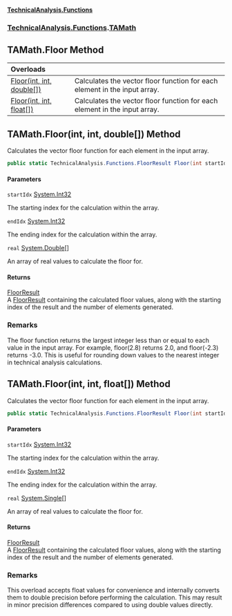 #### [TechnicalAnalysis\.Functions](Atypical.TechnicalAnalysis.Functions.md 'Atypical\.TechnicalAnalysis\.Functions')
### [TechnicalAnalysis\.Functions](Atypical.TechnicalAnalysis.Functions.md#TechnicalAnalysis.Functions 'TechnicalAnalysis\.Functions').[TAMath](TAMath.md 'TechnicalAnalysis\.Functions\.TAMath')

## TAMath\.Floor Method

| Overloads | |
| :--- | :--- |
| [Floor\(int, int, double\[\]\)](TAMath.Floor.md#TechnicalAnalysis.Functions.TAMath.Floor(int,int,double[]) 'TechnicalAnalysis\.Functions\.TAMath\.Floor\(int, int, double\[\]\)') | Calculates the vector floor function for each element in the input array\. |
| [Floor\(int, int, float\[\]\)](TAMath.Floor.md#TechnicalAnalysis.Functions.TAMath.Floor(int,int,float[]) 'TechnicalAnalysis\.Functions\.TAMath\.Floor\(int, int, float\[\]\)') | Calculates the vector floor function for each element in the input array\. |

<a name='TechnicalAnalysis.Functions.TAMath.Floor(int,int,double[])'></a>

## TAMath\.Floor\(int, int, double\[\]\) Method

Calculates the vector floor function for each element in the input array\.

```csharp
public static TechnicalAnalysis.Functions.FloorResult Floor(int startIdx, int endIdx, double[] real);
```
#### Parameters

<a name='TechnicalAnalysis.Functions.TAMath.Floor(int,int,double[]).startIdx'></a>

`startIdx` [System\.Int32](https://docs.microsoft.com/en-us/dotnet/api/System.Int32 'System\.Int32')

The starting index for the calculation within the array\.

<a name='TechnicalAnalysis.Functions.TAMath.Floor(int,int,double[]).endIdx'></a>

`endIdx` [System\.Int32](https://docs.microsoft.com/en-us/dotnet/api/System.Int32 'System\.Int32')

The ending index for the calculation within the array\.

<a name='TechnicalAnalysis.Functions.TAMath.Floor(int,int,double[]).real'></a>

`real` [System\.Double](https://docs.microsoft.com/en-us/dotnet/api/System.Double 'System\.Double')[\[\]](https://docs.microsoft.com/en-us/dotnet/api/System.Array 'System\.Array')

An array of real values to calculate the floor for\.

#### Returns
[FloorResult](FloorResult.md 'TechnicalAnalysis\.Functions\.FloorResult')  
A [FloorResult](FloorResult.md 'TechnicalAnalysis\.Functions\.FloorResult') containing the calculated floor values, 
along with the starting index of the result and the number of elements generated\.

### Remarks
The floor function returns the largest integer less than or equal to each value in the input array\.
For example, floor\(2\.8\) returns 2\.0, and floor\(\-2\.3\) returns \-3\.0\.
This is useful for rounding down values to the nearest integer in technical analysis calculations\.

<a name='TechnicalAnalysis.Functions.TAMath.Floor(int,int,float[])'></a>

## TAMath\.Floor\(int, int, float\[\]\) Method

Calculates the vector floor function for each element in the input array\.

```csharp
public static TechnicalAnalysis.Functions.FloorResult Floor(int startIdx, int endIdx, float[] real);
```
#### Parameters

<a name='TechnicalAnalysis.Functions.TAMath.Floor(int,int,float[]).startIdx'></a>

`startIdx` [System\.Int32](https://docs.microsoft.com/en-us/dotnet/api/System.Int32 'System\.Int32')

The starting index for the calculation within the array\.

<a name='TechnicalAnalysis.Functions.TAMath.Floor(int,int,float[]).endIdx'></a>

`endIdx` [System\.Int32](https://docs.microsoft.com/en-us/dotnet/api/System.Int32 'System\.Int32')

The ending index for the calculation within the array\.

<a name='TechnicalAnalysis.Functions.TAMath.Floor(int,int,float[]).real'></a>

`real` [System\.Single](https://docs.microsoft.com/en-us/dotnet/api/System.Single 'System\.Single')[\[\]](https://docs.microsoft.com/en-us/dotnet/api/System.Array 'System\.Array')

An array of real values to calculate the floor for\.

#### Returns
[FloorResult](FloorResult.md 'TechnicalAnalysis\.Functions\.FloorResult')  
A [FloorResult](FloorResult.md 'TechnicalAnalysis\.Functions\.FloorResult') containing the calculated floor values, 
along with the starting index of the result and the number of elements generated\.

### Remarks
This overload accepts float values for convenience and internally converts them to double precision
before performing the calculation\. This may result in minor precision differences compared to 
using double values directly\.